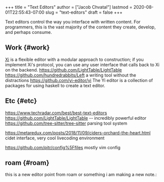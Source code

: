 +++
title = "Text Editors"
author = ["Jacob Chvatal"]
lastmod = 2020-08-01T22:55:43-07:00
slug = "text-editors"
draft = false
+++

Text editors control the way you interface with written content. For programmers, this is the vast majority of the content they create, develop, and perhaps consume.


## Work {#work}

[Xi](https://github.com/xi-editor/xi-editor) is a flexible editor with a modular approach to construction; if you implement Xi's protocol, you can use any user interface that calls back to Xi on the backend.
<https://github.com/LightTable/LightTable>
<https://github.com/hundredrabbits/Left> a writing tool without the distractions
<https://github.com/yi-editor/yi> The Yi editor is a collection of packages for using haskell to create a text editor.


## Etc {#etc}

<https://www.techradar.com/best/best-text-editors>
<https://github.com/LightTable/LightTable> -- incredibly powerful editor
<https://github.com/tree-sitter/tree-sitter> parsing tool system

<https://metaredux.com/posts/2018/11/09/ciders-orchard-the-heart.html> cidet
interface, very cool livecoding environment

<https://github.com/pitr/config%5Ffiles> mostly vim config


## roam {#roam}

this is a new editor point from roam or something
i am making a new note.:
